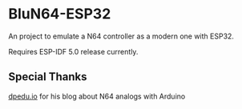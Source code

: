 # BluN64-ESP32
An project to emulate a N64 controller as a modern one with ESP32.

Requires ESP-IDF 5.0 release currently. 

## Special Thanks

[dpedu.io](https://dpedu.io/article/2015-03-11/nintendo-64-joystick-pinout-arduino) for his blog about N64 analogs with Arduino